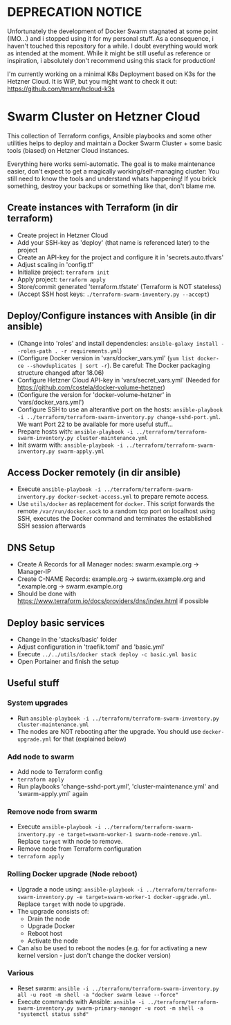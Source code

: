 # DEPRECATION NOTICE
Unfortunately the development of Docker Swarm stagnated at some point (IMO...) and i stopped using it for my personal stuff. As a consequence, i haven't touched this repository for a while. I doubt everything would work as intended at the moment. While it might be still useful as reference or inspiration, i absolutely don't recommend using this stack for production!

I'm currently working on a minimal K8s Deployment based on K3s for the Hetzner Cloud. It is WiP, but you might want to check it out: https://github.com/tmsmr/hcloud-k3s

# Swarm Cluster on Hetzner Cloud

This collection of Terraform configs, Ansible playbooks and some other utilities helps to deploy and maintain a Docker Swarm Cluster + some basic tools (biased) on Hetzner Cloud instances.

Everything here works semi-automatic. The goal is to make maintenance easier, don't expect to get a magically working/self-managing cluster: You still need to know the tools and understand whats happening! If you brick something, destroy your backups or something like that, don't blame me.

## Create instances with Terraform (in dir terraform)
- Create project in Hetzner Cloud
- Add your SSH-key as 'deploy' (that name is referenced later) to the project
- Create an API-key for the project and configure it in 'secrets.auto.tfvars'
- Adjust scaling in 'config.tf'
- Initialize project: `terraform init`
- Apply project: `terraform apply`
- Store/commit generated 'terraform.tfstate' (Terraform is NOT stateless)
- (Accept SSH host keys: `./terraform-swarm-inventory.py --accept`)

## Deploy/Configure instances with Ansible (in dir ansible)
- (Change into 'roles' and install dependencies: `ansible-galaxy install --roles-path . -r requirements.yml`)
- (Configure Docker version in 'vars/docker_vars.yml' (`yum list docker-ce --showduplicates | sort -r`). Be careful: The Docker packaging structure changed after 18.06)
- Configure Hetzner Cloud API-key in 'vars/secret_vars.yml' (Needed for https://github.com/costela/docker-volume-hetzner)
- (Configure the version for 'docker-volume-hetzner' in 'vars/docker_vars.yml')
- Configure SSH to use an alterantive port on the hosts: `ansible-playbook -i ../terraform/terraform-swarm-inventory.py change-sshd-port.yml`. We want Port 22 to be available for more useful stuff...
- Prepare hosts with: `ansible-playbook -i ../terraform/terraform-swarm-inventory.py cluster-maintenance.yml`
- Init swarm with: `ansible-playbook -i ../terraform/terraform-swarm-inventory.py swarm-apply.yml`

## Access Docker remotely (in dir ansible)
- Execute `ansible-playbook -i ../terraform/terraform-swarm-inventory.py docker-socket-access.yml` to prepare remote access.
- Use `utils/docker` as replacement for `docker`. This script forwards the remote `/var/run/docker.sock` to a random tcp port on localhost using SSH, executes the Docker command and terminates the established SSH session afterwards

## DNS Setup
- Create A Records for all Manager nodes: swarm.example.org -> Manager-IP
- Create C-NAME Records: example.org -> swarm.example.org and *.example.org -> swarm.example.org
- Should be done with https://www.terraform.io/docs/providers/dns/index.html if possible

## Deploy basic services
- Change in the 'stacks/basic' folder
- Adjust configuration in 'traefik.toml' and 'basic.yml'
- Execute `../../utils/docker stack deploy -c basic.yml basic`
- Open Portainer and finish the setup

## Useful stuff

### System upgrades
- Run `ansible-playbook -i ../terraform/terraform-swarm-inventory.py cluster-maintenance.yml`
- The nodes are NOT rebooting after the upgrade. You should use `docker-upgrade.yml` for that (explained below)

### Add node to swarm
- Add node to Terraform config
- `terraform apply`
- Run playbooks 'change-sshd-port.yml', 'cluster-maintenance.yml' and 'swarm-apply.yml` again

### Remove node from swarm
- Execute `ansible-playbook -i ../terraform/terraform-swarm-inventory.py -e target=swarm-worker-1 swarm-node-remove.yml`. Replace `target` with node to remove.
- Remove node from Terraform configuration
- `terraform apply`

### Rolling Docker upgrade (Node reboot)
- Upgrade a node using: `ansible-playbook -i ../terraform/terraform-swarm-inventory.py -e target=swarm-worker-1 docker-upgrade.yml`. Replace `target` with node to upgrade.
- The upgrade consists of:
  - Drain the node
  - Upgrade Docker
  - Reboot host
  - Activate the node
- Can also be used to reboot the nodes (e.g. for for activating a new kernel version - just don't change the docker version)

### Various
- Reset swarm: `ansible -i ../terraform/terraform-swarm-inventory.py all -u root -m shell -a "docker swarm leave --force"`
- Execute commands with Ansible: `ansible -i ../terraform/terraform-swarm-inventory.py swarm-primary-manager -u root -m shell -a "systemctl status sshd"`
